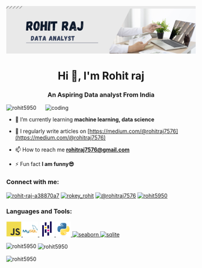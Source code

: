 ![logo](https://github.com/Rohit5950/Rohit5950/blob/main/Gray%20White%20Minimalist%20Personal%20Profile%20Linkedin%20Banner.png)
<h1 align="center">Hi 👋, I'm Rohit raj</h1>
<h3 align="center">An Aspiring Data analyst From India</h3>

<img align="right" alt="coding" width="400" src="https://user-images.githubusercontent.com/55389276/140866485-8fb1c876-9a8f-4d6a-98dc-08c4981eaf70.gif">

<p align="left"> <img src="https://komarev.com/ghpvc/?username=rohit5950&label=Profile%20views&color=0e75b6&style=flat" alt="rohit5950" /> </p>

- 🌱 I’m currently learning **machine learning, data science**

- 📝 I regularly write articles on [https://medium.com/@rohitraj7576](https://medium.com/@rohitraj7576)

- 📫 How to reach me **rohitraj7576@gmail.com**

- ⚡ Fun fact **I am funny😎**

<h3 align="left">Connect with me:</h3>
<p align="left">
<a href="https://linkedin.com/in/rohit-raj-a38870a7" target="blank"><img align="center" src="https://raw.githubusercontent.com/rahuldkjain/github-profile-readme-generator/master/src/images/icons/Social/linked-in-alt.svg" alt="rohit-raj-a38870a7" height="30" width="40" /></a>
<a href="https://instagram.com/rokey_rohit" target="blank"><img align="center" src="https://raw.githubusercontent.com/rahuldkjain/github-profile-readme-generator/master/src/images/icons/Social/instagram.svg" alt="rokey_rohit" height="30" width="40" /></a>
<a href="https://medium.com/@rohitraj7576" target="blank"><img align="center" src="https://raw.githubusercontent.com/rahuldkjain/github-profile-readme-generator/master/src/images/icons/Social/medium.svg" alt="@rohitraj7576" height="30" width="40" /></a>
<a href="https://www.leetcode.com/rohit5950" target="blank"><img align="center" src="https://raw.githubusercontent.com/rahuldkjain/github-profile-readme-generator/master/src/images/icons/Social/leet-code.svg" alt="rohit5950" height="30" width="40" /></a>
</p>

<h3 align="left">Languages and Tools:</h3>
<p align="left"> <a href="https://developer.mozilla.org/en-US/docs/Web/JavaScript" target="_blank" rel="noreferrer"> <img src="https://raw.githubusercontent.com/devicons/devicon/master/icons/javascript/javascript-original.svg" alt="javascript" width="40" height="40"/> </a> <a href="https://www.mysql.com/" target="_blank" rel="noreferrer"> <img src="https://raw.githubusercontent.com/devicons/devicon/master/icons/mysql/mysql-original-wordmark.svg" alt="mysql" width="40" height="40"/> </a> <a href="https://pandas.pydata.org/" target="_blank" rel="noreferrer"> <img src="https://raw.githubusercontent.com/devicons/devicon/2ae2a900d2f041da66e950e4d48052658d850630/icons/pandas/pandas-original.svg" alt="pandas" width="40" height="40"/> </a> <a href="https://www.python.org" target="_blank" rel="noreferrer"> <img src="https://raw.githubusercontent.com/devicons/devicon/master/icons/python/python-original.svg" alt="python" width="40" height="40"/> </a> <a href="https://seaborn.pydata.org/" target="_blank" rel="noreferrer"> <img src="https://seaborn.pydata.org/_images/logo-mark-lightbg.svg" alt="seaborn" width="40" height="40"/> </a> <a href="https://www.sqlite.org/" target="_blank" rel="noreferrer"> <img src="https://www.vectorlogo.zone/logos/sqlite/sqlite-icon.svg" alt="sqlite" width="40" height="40"/> </a> </p>

<p><img align="left" src="https://github-readme-stats.vercel.app/api/top-langs?username=rohit5950&show_icons=true&locale=en&layout=compact" alt="rohit5950" /></p>

<p>&nbsp;<img align="center" src="https://github-readme-stats.vercel.app/api?username=rohit5950&show_icons=true&locale=en" alt="rohit5950" /></p>

<p><img align="center" src="https://github-readme-streak-stats.herokuapp.com/?user=rohit5950&" alt="rohit5950" /></p>
